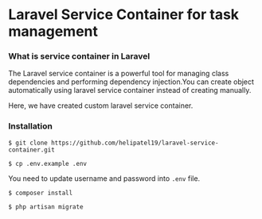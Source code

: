 # Laravel Service Container for task management

### What is service container in Laravel

The Laravel service container is a powerful tool for managing class dependencies and performing dependency injection.You can create object automatically using laravel service container instead of creating manually.

Here, we have created custom laravel service container.

### Installation

    $ git clone https://github.com/helipatel19/laravel-service-container.git

    $ cp .env.example .env
    
You need to update username and password into `.env` file.
    
    $ composer install
    
    $ php artisan migrate
